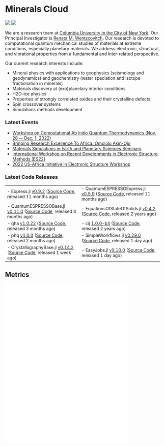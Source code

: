 # Minerals Cloud



[![](https://img.shields.io/twitter/follow/MineralsCloud?style=social)](https://twitter.com/MineralsCloud)
[![](https://img.shields.io/badge/Contact_Us-green.svg)](mailto:rmw2150@columbia.edu)

We are a research team at [Columbia University in the City of New York](https://www.columbia.edu/).
Our Principal Investigator is [Renata M. Wentzcovitch](https://www.apam.columbia.edu/faculty/renata-wentzcovitch).
Our research is devoted to computational quantum mechanical studies of materials at extreme conditions, especially
planetary materials. We address electronic, structural, and vibrational properties from a fundamental and inter-related
perspective.

Our current research interests include:
- Mineral physics with applications to geophysics (seismology and geodynamics) and geochemistry (water speciation and
isotope fractionation in minerals)
- Materials discovery at (exo)planetary interior conditions
- H2O-ice physics
- Properties of strongly correlated oxides and their crystalline defects
- Spin crossover systems
- Simulations methods development

### Latest Events

- [Workshop on Computational Ab initio Quantum Thermodynamics (Nov. 28 -- Dec. 1, 2022)](https://github.com/MineralsCloud/WorkshopFall2022)
- [Bringing Research Excellence To Africa: Omololu Akin-Ojo](http://www.mineralscloud.com/events/)
- [Materials Simulations in Earth and Planetary Sciences Seminars](https://www.apam.columbia.edu/materials-simulations-earth-and-planetary-sciences-seminars)
- [International Workshop on Recent Developments in Electronic Structure Methods (ES22)](https://www.apam.columbia.edu/international-workshop-recent-developments-electronic-structure-es22-1)
- [2022 US-Africa Initiative in Electronic Structure Workshop](https://usafricainitiative.org/MayWorkshop2022/)

### Latest Code Releases

<table border="0">
    <tr>
        <td>
            - Express.jl <a href="https://github.com/MineralsCloud/Express.jl/releases/tag/v0.9.2">v0.9.2</a> (<a
                href="https://github.com/MineralsCloud/Express.jl">Source Code</a>, released
            11 months ago)
        </td>
        <td>
            - QuantumESPRESSOExpress.jl <a href="https://github.com/MineralsCloud/QuantumESPRESSOExpress.jl/releases/tag/v0.5.9">v0.5.9</a> (<a
                href="https://github.com/MineralsCloud/QuantumESPRESSOExpress.jl">Source Code</a>, released
            11 months ago)
        </td>
    </tr>
    <tr>
        <td>
            - QuantumESPRESSOBase.jl <a href="https://github.com/MineralsCloud/QuantumESPRESSOBase.jl/releases/tag/v0.11.0">v0.11.0</a> (<a
                href="https://github.com/MineralsCloud/QuantumESPRESSOBase.jl">Source Code</a>, released
            4 months ago)
        </td>
        <td>
            - EquationsOfStateOfSolids.jl <a href="https://github.com/MineralsCloud/EquationsOfStateOfSolids.jl/releases/tag/v0.4.2">v0.4.2</a> (<a
                href="https://github.com/MineralsCloud/EquationsOfStateOfSolids.jl">Source Code</a>, released
            2 years ago)
        </td>
    </tr>
    <tr>
        <td>
            - qha <a href="https://github.com/MineralsCloud/qha/releases/tag/v1.0.22">v1.0.22</a> (<a href="https://github.com/MineralsCloud/qha">Source Code</a>,
            released 3 months ago)
        </td>
        <td>
            - cij <a href="https://github.com/MineralsCloud/cij/releases/tag/1.0.0-b4">1.0.0-b4</a> (<a href="https://github.com/MineralsCloud/cij">Source Code</a>,
            released 2 years ago)
        </td>
    </tr>
    <tr>
        <td>
            - phq <a href="https://github.com/MineralsCloud/phq/releases/tag/1.0.0">v1.0.0</a> (<a href="https://github.com/MineralsCloud/phq">Source Code</a>,
            released 2 months ago)
        </td>
        <td>
            - SimpleWorkflows.jl <a href="https://github.com/MineralsCloud/SimpleWorkflows.jl/releases/tag/v0.29.0">v0.29.0</a> (<a
                href="https://github.com/MineralsCloud/SimpleWorkflows.jl">Source Code</a>, released
            1 day ago)
        </td>
    </tr>
    <tr>
        <td>
            - CrystallographyBase.jl <a href="https://github.com/MineralsCloud/CrystallographyBase.jl/releases/tag/v0.14.2">v0.14.2</a> (<a
                href="https://github.com/MineralsCloud/CrystallographyBase.jl">Source Code</a>, released
            1 week ago)
        </td>
        <td>
            - EasyJobs.jl <a href="https://github.com/MineralsCloud/EasyJobs.jl/releases/tag/v0.10.0">v0.10.0</a> (<a
                href="https://github.com/MineralsCloud/EasyJobs.jl">Source Code</a>, released
            1 day ago)
        </td>
    </tr>
</table>

## Metrics

<img align="center" src="https://raw.githubusercontent.com/MineralsCloud/.github/main/github-metrics.svg" alt="Metrics" width="400">
